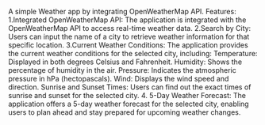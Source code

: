 A simple Weather app by integrating OpenWeatherMap API.
Features:
1.Integrated OpenWeatherMap API: The application is integrated with the OpenWeatherMap API to access real-time weather data. 
2.Search by City: Users can input the name of a city to retrieve weather information for that specific location.
3.Current Weather Conditions: The application provides the current weather conditions for the selected city, including: 
     Temperature: Displayed in both degrees Celsius and Fahrenheit. 
     Humidity: Shows the percentage of humidity in the air. 
     Pressure: Indicates the atmospheric pressure in hPa (hectopascals). 
     Wind: Displays the wind speed and direction. 
     Sunrise and Sunset Times: Users can find out the exact times of sunrise and sunset for the selected city. 
4. 5-Day Weather Forecast: The application offers a 5-day weather forecast for the selected city, enabling users to plan ahead and stay prepared for upcoming weather changes.

